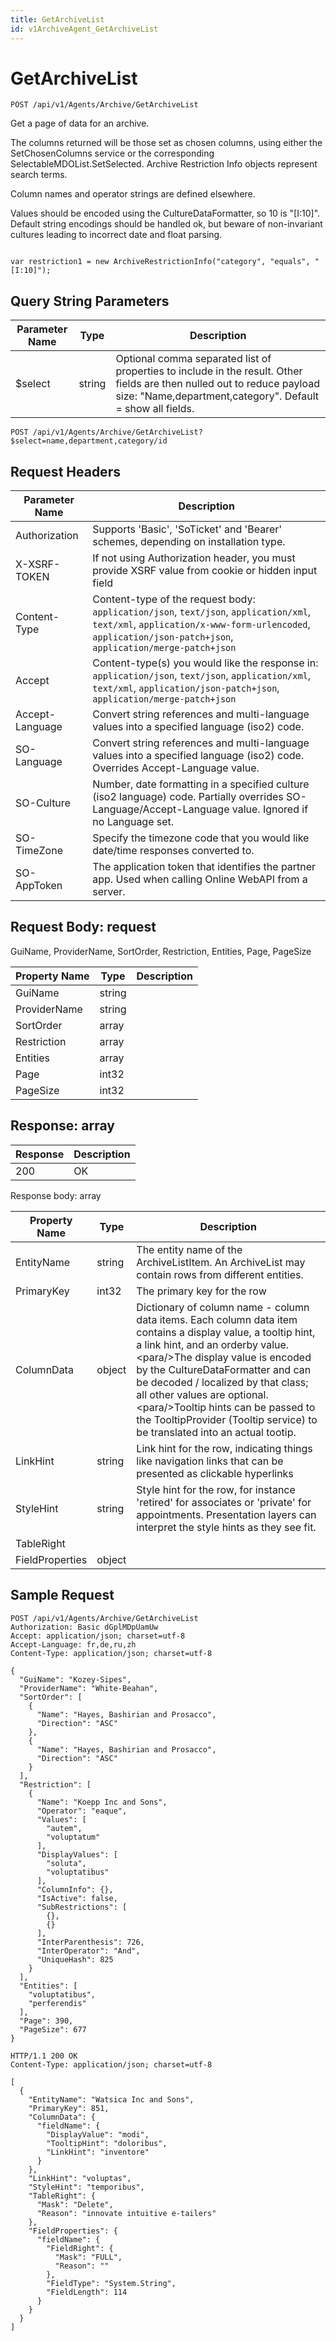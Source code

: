 ```yaml
---
title: GetArchiveList
id: v1ArchiveAgent_GetArchiveList
---
```


# GetArchiveList

```http
POST /api/v1/Agents/Archive/GetArchiveList
```

Get a page of data for an archive.

The columns returned will be those set as chosen columns, using either the SetChosenColumns service or the corresponding SelectableMDOList.SetSelected. 
Archive Restriction Info objects represent search terms.


Column names and operator strings are defined elsewhere.


Values should be encoded using the CultureDataFormatter, so 10 is "[I:10]".
Default string encodings should be handled ok, but beware of non-invariant cultures leading to incorrect date and float parsing.






```

var restriction1 = new ArchiveRestrictionInfo("category", "equals", "[I:10]");

```












## Query String Parameters

| Parameter Name | Type |  Description |
|----------------|------|--------------|
| $select | string |  Optional comma separated list of properties to include in the result. Other fields are then nulled out to reduce payload size: "Name,department,category". Default = show all fields. |

```http
POST /api/v1/Agents/Archive/GetArchiveList?$select=name,department,category/id
```


## Request Headers

| Parameter Name | Description |
|----------------|-------------|
| Authorization  | Supports 'Basic', 'SoTicket' and 'Bearer' schemes, depending on installation type. |
| X-XSRF-TOKEN   | If not using Authorization header, you must provide XSRF value from cookie or hidden input field |
| Content-Type | Content-type of the request body: `application/json`, `text/json`, `application/xml`, `text/xml`, `application/x-www-form-urlencoded`, `application/json-patch+json`, `application/merge-patch+json` |
| Accept         | Content-type(s) you would like the response in: `application/json`, `text/json`, `application/xml`, `text/xml`, `application/json-patch+json`, `application/merge-patch+json` |
| Accept-Language | Convert string references and multi-language values into a specified language (iso2) code. |
| SO-Language | Convert string references and multi-language values into a specified language (iso2) code. Overrides Accept-Language value. |
| SO-Culture | Number, date formatting in a specified culture (iso2 language) code. Partially overrides SO-Language/Accept-Language value. Ignored if no Language set. |
| SO-TimeZone | Specify the timezone code that you would like date/time responses converted to. |
| SO-AppToken | The application token that identifies the partner app. Used when calling Online WebAPI from a server. |

## Request Body: request  

GuiName, ProviderName, SortOrder, Restriction, Entities, Page, PageSize 

| Property Name | Type |  Description |
|----------------|------|--------------|
| GuiName | string |  |
| ProviderName | string |  |
| SortOrder | array |  |
| Restriction | array |  |
| Entities | array |  |
| Page | int32 |  |
| PageSize | int32 |  |


## Response: array



| Response | Description |
|----------------|-------------|
| 200 | OK |

Response body: array

| Property Name | Type |  Description |
|----------------|------|--------------|
| EntityName | string | The entity name of the ArchiveListItem. An ArchiveList may contain rows from different entities. |
| PrimaryKey | int32 | The  primary key for the row |
| ColumnData | object | Dictionary of column name - column data items. Each column data item contains a display value, a tooltip hint, a link hint, and an orderby value. &lt;para/&gt;The display value is encoded by the CultureDataFormatter and can be decoded / localized by that class; all other values are optional. &lt;para/&gt;Tooltip hints can be passed to the TooltipProvider (Tooltip service) to be translated into an actual tootip. |
| LinkHint | string | Link hint for the row, indicating things like navigation links that can be presented as clickable hyperlinks |
| StyleHint | string | Style hint for the row, for instance 'retired' for associates or 'private' for appointments. Presentation layers can interpret the style hints as they see fit. |
| TableRight |  |  |
| FieldProperties | object |  |

## Sample Request

```http!
POST /api/v1/Agents/Archive/GetArchiveList
Authorization: Basic dGplMDpUamUw
Accept: application/json; charset=utf-8
Accept-Language: fr,de,ru,zh
Content-Type: application/json; charset=utf-8

{
  "GuiName": "Kozey-Sipes",
  "ProviderName": "White-Beahan",
  "SortOrder": [
    {
      "Name": "Hayes, Bashirian and Prosacco",
      "Direction": "ASC"
    },
    {
      "Name": "Hayes, Bashirian and Prosacco",
      "Direction": "ASC"
    }
  ],
  "Restriction": [
    {
      "Name": "Koepp Inc and Sons",
      "Operator": "eaque",
      "Values": [
        "autem",
        "voluptatum"
      ],
      "DisplayValues": [
        "soluta",
        "voluptatibus"
      ],
      "ColumnInfo": {},
      "IsActive": false,
      "SubRestrictions": [
        {},
        {}
      ],
      "InterParenthesis": 726,
      "InterOperator": "And",
      "UniqueHash": 825
    }
  ],
  "Entities": [
    "voluptatibus",
    "perferendis"
  ],
  "Page": 390,
  "PageSize": 677
}
```

```http_
HTTP/1.1 200 OK
Content-Type: application/json; charset=utf-8

[
  {
    "EntityName": "Watsica Inc and Sons",
    "PrimaryKey": 851,
    "ColumnData": {
      "fieldName": {
        "DisplayValue": "modi",
        "TooltipHint": "doloribus",
        "LinkHint": "inventore"
      }
    },
    "LinkHint": "voluptas",
    "StyleHint": "temporibus",
    "TableRight": {
      "Mask": "Delete",
      "Reason": "innovate intuitive e-tailers"
    },
    "FieldProperties": {
      "fieldName": {
        "FieldRight": {
          "Mask": "FULL",
          "Reason": ""
        },
        "FieldType": "System.String",
        "FieldLength": 114
      }
    }
  }
]
```